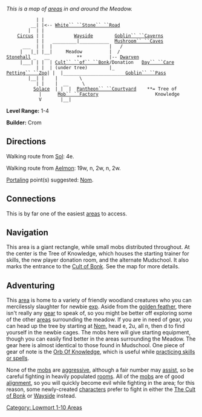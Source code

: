 *This is a map of [areas](:Category:_Areas "wikilink") in and around the
Meadow.*

`           | |`  
`         __| |<-- `[`White`` ``Stone`` ``Road`](:Category:_Highways/Great_Wall "wikilink")  
`        |  | |`  
`    `[`Circus`](:Category:_Circus "wikilink")` | |           `[`Wayside`](:Category:_Wayside "wikilink")`        `[`Goblin`` ``Caverns`](:Category:_Goblin_Caverns "wikilink")  
`           | |   _________|___________  `[`Mushroom`` ``Caves`](:Category:_Mushroom_Caves "wikilink")  
`      ___  | |  |                     |   /`  
`     |   |_| |__|     Meadow          |  /`  
[`Stonehall`](:Category:_Stonehall "wikilink")` _   __          **          |-- `[`Dwarven`](:Category:_Dwarven_Day_Care "wikilink")  
`     |___| | |  | `[`Cult`` ``of`` ``Bonk`](:Category:_Cult_Of_Bonk "wikilink")`/Donation   `[`Day`` ``Care`](:Category:_Dwarven_Day_Care "wikilink")  
`           | |  | (under tree)        |_`  
[`Petting`` ``Zoo`](:Category:_Petting_Zoo "wikilink")`| |  |_______________________`[`Goblin`` ``Pass`](:Category:_Goblin_Pass "wikilink")  
`        |__| |    |        \`  
`           | |    |  __     \`  
`          `[`Solace`](:Category:_Town_Of_Solace "wikilink")`  |_|  |  `[`Pantheon`` ``Courtyard`](:Category:_Pantheon_Courtyard "wikilink")`    **= Tree of`  
`            |      `[`Mob`` ``Factory`](:Category:_Mob_Factory "wikilink")`                     Knowledge`  
`            V       |__|`

**Level Range:** 1-4

**Builder:** Crom

## Directions

Walking route from [Sol](Sol "wikilink"): 4e.

Walking route from [Aelmon](Aelmon "wikilink"): 19w, n, 2w, n, 2w.

[Portaling](Portal "wikilink") point(s) suggested:
[Nom](Nom "wikilink").

## Connections

This is by far one of the easiest [areas](:Category:_Areas "wikilink")
to access.

## Navigation

This area is a giant rectangle, while small mobs distributed throughout.
At the center is the Tree of Knowledge, which houses the starting
trainer for skills, the new player donation room, and the alternate
Mudschool. It also marks the entrance to the [Cult of
Bonk](:Category:_Cult_Of_Bonk "wikilink"). See the map for more details.

## Adventuring

This [area](:Category:_Areas "wikilink") is home to a variety of
friendly woodland creatures who you can mercilessly slaughter for newbie
[exp](Experience_Points "wikilink"). Aside from the [golden
feather](Golden_Feather "wikilink"), there isn't really any
[gear](:Category:_Gear "wikilink") to speak of, so you might be better
off exploring some of the other [areas](:Category:_Areas "wikilink")
surrounding the meadow. If you are in need of gear, you can head up the
tree by starting at [Nom](Nom "wikilink"), head e, 2u, all n, then d to
find yourself in the newbie cages. The mobs here will give starting
equipment, though you can easily find better in the areas surrounding
the Meadow. The gear here is almost identical to those found in
Mudschool. One piece of gear of note is the [Orb Of
Knowledge](Orb_Of_Knowledge "wikilink"), which is useful while
[practicing skills or spells](Practice "wikilink").

None of the [mobs](:Category:_Mobs "wikilink") are
[aggressive](Aggressive_Mobs "wikilink"), although a fair number may
[assist](Assistive_Mobs "wikilink"), so be careful fighting in heavily
populated [rooms](:Category:_Rooms "wikilink"). All of the
[mobs](:Category:_Mobs "wikilink") are of good
[alignment](Alignment "wikilink"), so you will quickly become evil while
fighting in the area; for this reason, some newly-created
[characters](:Category:_Characters "wikilink") prefer to fight in either
the [The Cult of Bonk](:Category:_Cult_Of_Bonk "wikilink") or
[Wayside](:Category:_Wayside "wikilink") instead.

[Category: Lowmort 1-10 Areas](Category:_Lowmort_1-10_Areas "wikilink")
